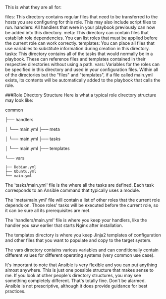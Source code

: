 This is what they are all for:

files: This directory contains regular files that need to be transferred to the hosts you are configuring for this role. This may also include script files to run.
handlers: All handlers that were in your playbook previously can now be added into this directory.
meta: This directory can contain files that establish role dependencies. You can list roles that must be applied before the current role can work correctly.
templates: You can place all files that use variables to substitute information during creation in this directory.
tasks: This directory contains all of the tasks that would normally be in a playbook. These can reference files and templates contained in their respective directories without using a path.
vars: Variables for the roles can be specified in this directory and used in your configuration files.
Within all of the directories but the "files" and "templates", if a file called main.yml exists, its contents will be automatically added to the playbook that calls the role.


###Role Directory Structure
Here is what a typical role directory structure may look like:

common

├── handlers

│   └── main.yml
├── meta

│   └── main.yml
├── tasks

│   └── main.yml
├── templates

└── vars

    ├── Debian.yml
    ├── Ubuntu.yml
    └── main.yml
The 'tasks/main.yml' file is the where all the tasks are defined. Each task corresponds to an Ansible command that typically uses a module.

The 'meta/main.yml' file will contain a list of other roles that the current role depends on. Those roles' tasks will be executed before the current role, so it can be sure all its prerequisites are met.

The 'handlers/main.yml' file is where you keep your handlers, like the handler you saw earlier that starts Nginx after installation.

The templates directory is where you keep Jinja2 templates of configuration and other files that you want to populate and copy to the target system.

The vars directory contains various variables and can conditionally contain different values for different operating systems (very common use case).

It's important to note that Ansible is very flexible and you can put anything almost anywhere. This is just one possible structure that makes sense to me. If you look at other people's directory structures, you may see something completely different. That's totally fine. Don't be alarmed. Ansible is not prescriptive, although it does provide guidance for best practices.
